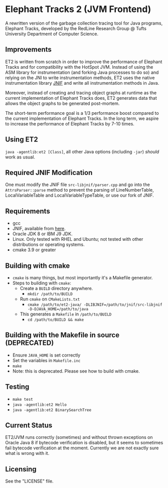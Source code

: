 # Elephant Tracks 2 (JVM Frontend)

A rewritten version of the garbage collection tracing tool for Java programs, 
Elephant Tracks, developed by the RedLine Research Group @ Tufts University 
Department of Computer Science.

## Improvements
ET2 is written from scratch in order to improve the performance of Elephant Tracks 
and for compatibility with the HotSpot JVM. Instead of using the ASM library for 
instrumentation (and forking Java processes to do so) and relying on the JNI to 
write instrumentation methods, ET2 uses the native instrumentation library 
[JNIF](http://sape.inf.usi.ch/jnif) and write all instrumentation methods in Java.

Moreover, instead of creating and tracing object graphs at runtime as the current 
implementation of Elephant Tracks does, ET2 generates data that allows the object 
graphs to be generated post-mortem.

The short-term performance goal is a 1/3 performance boost compared to the current 
implementation of Elephant Tracks. In the long term, we aspire to increase the 
performance of Elephant Tracks by 7-10 times.

## Using ET2
`java -agentlib:et2 [Class]`, all other Java options (including `-jar`) 
*should* work as usual.

## Required JNIF Modification
One must modify the JNIF file `src-libjnif/parser.cpp` and go into the `AttrsParser::parse` 
method to prevent the parsing of LineNumberTable, LocalVariableTable and LocalVariableTypeTable, or 
use our fork of JNIF.

## Requirements
   * gcc
   * JNIF, available from [here](https://github.com/ElephantTracksProject/jnif).
   * Oracle JDK 8 or IBM J9 JDK.
   * Linux. Only tested with RHEL and Ubuntu; not tested with other distributions or 
     operating systems.
   * cmake 3.9 or greater

## Building with cmake
   * `cmake` is many things, but most importantly it's a Makefile generator.
   * Steps to building with `cmake`:
       * Create a `BUILD` directory anywhere.
           * `mkdir /path/to/BUILD`
       * Run `cmake` on `CMakeLists.txt`
           * `cmake /path/to/et2-java/ -DLIBJNIF=/path/to/jnif/src-libjnif -D-DJAVA_HOME=/path/to/java`
       * This generates a `Makefile` in `/path/to/BUILD`
           * `cd /path/to/BUILD && make`
   

## Building with the Makefile in source (DEPRECATED)
   * Ensure `JAVA_HOME` is set correctly
   * Set the variables in `Makefile.inc`
   * `make`
   * Note: this is deprecated. Please see how to build with cmake.

## Testing
   * `make test`
   * `java -agentlib:et2 Hello`
   * `java -agentlib:et2 BinarySearchTree`

## Current Status
ET2/JVM runs correctly (sometimes) and without thrown exceptions on Oracle Java 8 if bytecode verification is disabled, 
but it seems to sometimes fail bytecode verification at the moment. Currently we are not exactly sure what is 
wrong with it.

## Licensing
See the "LICENSE" file.
